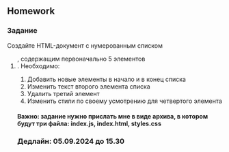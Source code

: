 ##  Homework

### Задание
Создайте HTML-документ с нумерованным списком <ol>, содержащим первоначально 5 элементов <li>. Необходимо:

1. Добавить новые элементы в начало и в конец списка
2. Изменить текст второго элемента списка
3. Удалить третий элемент
4. Изменить стили по своему усмотрению для четвертого элемента


#### Важно: задание нужно прислать мне в виде архива, в котором будут три файла: index.js, index.html, styles.css

### Дедлайн: 05.09.2024 до 15.30


